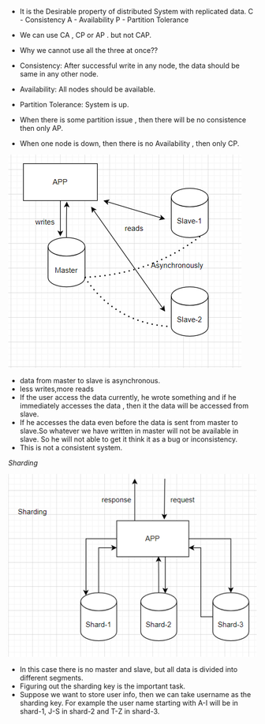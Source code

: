 * It is the Desirable property of distributed System with replicated data.
  C - Consistency
  A - Availability
  P - Partition Tolerance
* We can use CA , CP or AP . but not CAP.
* Why we cannot use all the three at once??
* Consistency: After successful write in any node, the data should be same in any other node.
* Availability: All nodes should be available.
* Partition Tolerance: System is up.
   
* When there is some partition issue , then there will be no consistence then only AP.
* When one node is down, then there is no Availability , then only CP.

![databaseissues.PNG](databaseissues.PNG)

* data from master to slave is asynchronous.
* less writes,more reads
* If the user access the data currently, he wrote something and if he immediately accesses the data , then it the data will be 
   accessed from slave.
*  If he accesses the data even before the data is sent from master to slave.So whatever we have written in master will not be available in slave. So he will not able to get it think it as a bug or inconsistency.
* This is not a consistent system.

*Sharding*

![sharding.PNG](sharding.PNG)
* In this case there is no master and slave, but all data is divided into different segments.
* Figuring out the sharding key is the important task.
* Suppose we want to store user info, then we can take username as the sharding key. For example the user name starting with A-I will
  be in shard-1, J-S in shard-2 and T-Z in shard-3.

